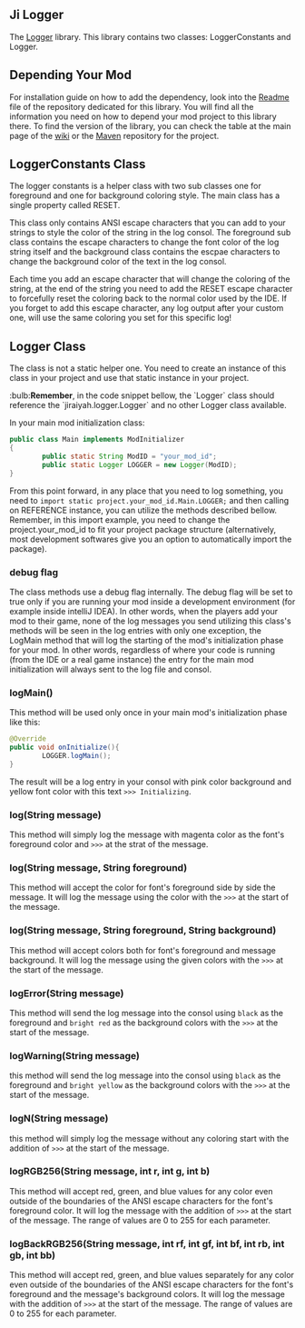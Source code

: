 ## Ji Logger

The [Logger](https://github.com/drkhodakarami/JiLogger) library. This library contains two classes: LoggerConstants and Logger.

## Depending Your Mod

For installation guide on how to add the dependency, look into the [Readme](https://github.com/drkhodakarami/JiLogger) file of the repository dedicated for this library. You will find all the information you need on how to depend your mod project to this library there. To find the version of the library, you can check the table at the main page of the [wiki](https://drkhodakarami.github.io/) or the [Maven](https://repo.repsy.io/mvn/jiraiyah/jilibs/jiraiyah/logger/) repository for the project.

## LoggerConstants Class

The logger constants is a helper class with two sub classes one for foreground and one for background coloring style. The main class has a single property called RESET.

This class only contains ANSI escape characters that you can add to your strings to style the color of the string in the log consol. The foreground sub class contains the escape characters to change the font color of the log string itself and the background class contains the escpae characters to change the background color of the text in the log consol.

Each time you add an escape character that will change the coloring of the string, at the end of the string you need to add the RESET escape character to forcefully reset the coloring back to the normal color used by the IDE. If you forget to add this escape character, any log output after your custom one, will use the same coloring you set for this specific log!

## Logger Class

The class is not a static helper one. You need to create an instance of this class in your project and use that static instance in your project. 

<div class="alert alert-dismissible alert-danger">
  :bulb:<strong>Remember</strong>, in the code snippet bellow, the `Logger` class should reference the `jiraiyah.logger.Logger` and no other Logger class available.
</div>

In your main mod initialization class:
```java
public class Main implements ModInitializer
{
        public static String ModID = "your_mod_id";
        public static Logger LOGGER = new Logger(ModID);
}
```

From this point forward, in any place that you need to log something, you need to `import static project.your_mod_id.Main.LOGGER;` and then calling on REFERENCE instance, you can utilize the methods described bellow. Remember, in this import example, you need to change the project.your_mod_id to fit your project package structure (alternatively, most development softwares give you an option to automatically import the package).

### debug flag

The class methods use a debug flag internally. The debug flag will be set to true only if you are running your mod inside a development environment (for example inside intelliJ IDEA). In other words, when the players add your mod to their game, none of the log messages you send utilizing this class's methods will be seen in the log entries with only one exception, the LogMain method that will log the starting of the mod's initialization phase for your mod. In other words, regardless of where your code is running (from the IDE or a real game instance) the entry for the main mod initialization will always sent to the log file and consol.

### logMain()

This method will be used only once in your main mod's initialization phase like this:

```java
@Override
public void onInitialize(){
        LOGGER.logMain();
}
```

The result will be a log entry in your consol with pink color background and yellow font color with this text `>>> Initializing`.

### log(String message)

This method will simply log the message with magenta color as the font's foreground color and `>>>` at the strat of the message.

### log(String message, String foreground)

This method will accept the color for font's foreground side by side the message. It will log the message using the color with the `>>>` at the start of the message.

### log(String message, String foreground, String background)

This method will accept colors both for font's foreground and message background. It will log the message using the given colors with the `>>>` at the start of the message.

### logError(String message)

This method will send the log message into the consol using `black` as the foreground and `bright red` as the background colors with the `>>>` at the start of the message.

### logWarning(String message)

this method will send the log message into the consol using `black` as the foreground and `bright yellow` as the background colors with the `>>>` at the start of the message.

### logN(String message)

this method will simply log the message without any coloring start with the addition of `>>>` at the start of the message.

### logRGB256(String message, int r, int g, int b)

This method will accept red, green, and blue values for any color even outside of the boundaries of the ANSI escape characters for the font's foreground color. It will log the message with the addition of `>>>` at the start of the message. The range of values are 0 to 255 for each parameter.

### logBackRGB256(String message, int rf, int gf, int bf, int rb, int gb, int bb)

This method will accept red, green, and blue values separately for any color even outside of the boundaries of the ANSI escape characters for the font's foreground and the message's background colors. It will log the message with the addition of `>>>` at the start of the message. The range of values are 0 to 255 for each parameter.
